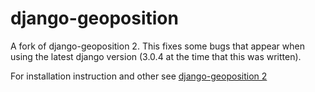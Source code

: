 # django-geoposition

A fork of django-geoposition 2. This fixes some bugs that appear when using the latest django version (3.0.4 at the time that this was written).

For installation instruction and other see [django-geoposition 2](https://github.com/imdario/django-geoposition)






